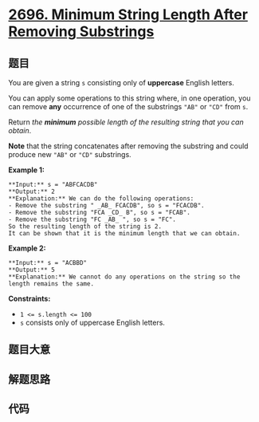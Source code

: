 # [2696. Minimum String Length After Removing Substrings](https://leetcode.com/problems/minimum-string-length-after-removing-substrings)

## 题目

You are given a string `s` consisting only of **uppercase** English letters.

You can apply some operations to this string where, in one operation, you can
remove **any** occurrence of one of the substrings `"AB"` or `"CD"` from `s`.

Return _the **minimum** possible length of the resulting string that you can
obtain_.

**Note** that the string concatenates after removing the substring and could
produce new `"AB"` or `"CD"` substrings.



**Example 1:**

    
    
    **Input:** s = "ABFCACDB"
    **Output:** 2
    **Explanation:** We can do the following operations:
    - Remove the substring " _AB_ FCACDB", so s = "FCACDB".
    - Remove the substring "FCA _CD_ B", so s = "FCAB".
    - Remove the substring "FC _AB_ ", so s = "FC".
    So the resulting length of the string is 2.
    It can be shown that it is the minimum length that we can obtain.

**Example 2:**

    
    
    **Input:** s = "ACBBD"
    **Output:** 5
    **Explanation:** We cannot do any operations on the string so the length remains the same.
    



**Constraints:**

  * `1 <= s.length <= 100`
  * `s` consists only of uppercase English letters.


## 题目大意

## 解题思路

## 代码

```javascript

```
